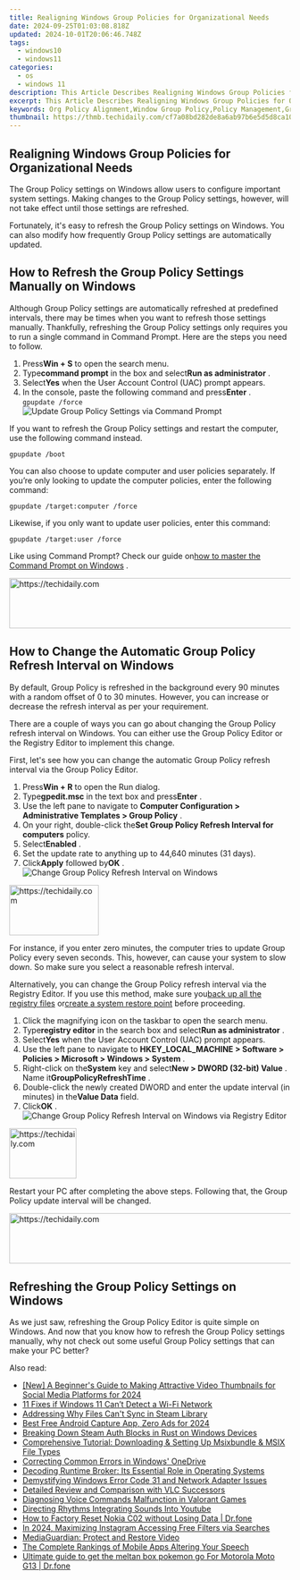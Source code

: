 ```yaml
---
title: Realigning Windows Group Policies for Organizational Needs
date: 2024-09-25T01:03:08.818Z
updated: 2024-10-01T20:06:46.748Z
tags:
  - windows10
  - windows11
categories:
  - os
  - windows 11
description: This Article Describes Realigning Windows Group Policies for Organizational Needs
excerpt: This Article Describes Realigning Windows Group Policies for Organizational Needs
keywords: Org Policy Alignment,Window Group Policy,Policy Management,Group Policy Realignment,IT Governance Strategy,Windows Settings Optimization,Organizational Policy Controls
thumbnail: https://thmb.techidaily.com/cf7a08bd282de8a6ab97b6e5d5d8ca10a7266e7f855e68e8c2f62606a22410cc.jpeg
---
```


## Realigning Windows Group Policies for Organizational Needs

 The Group Policy settings on Windows allow users to configure important system settings. Making changes to the Group Policy settings, however, will not take effect until those settings are refreshed.

 Fortunately, it's easy to refresh the Group Policy settings on Windows. You can also modify how frequently Group Policy settings are automatically updated.

## How to Refresh the Group Policy Settings Manually on Windows

 Although Group Policy settings are automatically refreshed at predefined intervals, there may be times when you want to refresh those settings manually. Thankfully, refreshing the Group Policy settings only requires you to run a single command in Command Prompt. Here are the steps you need to follow.

1. Press**Win + S** to open the search menu.
2. Type**command prompt** in the box and select**Run as administrator** .
3. Select**Yes** when the User Account Control (UAC) prompt appears.
4. In the console, paste the following command and press**Enter** .  
`gpupdate /force`  
![Update Group Policy Settings via Command Prompt](https://static1.makeuseofimages.com/wordpress/wp-content/uploads/2022/10/Update-Group-Policy-Settings-via-Command-Prompt.jpg)

 If you want to refresh the Group Policy settings and restart the computer, use the following command instead.

`gpupdate /boot`

 You can also choose to update computer and user policies separately. If you’re only looking to update the computer policies, enter the following command:

`gpupdate /target:computer /force`

 Likewise, if you only want to update user policies, enter this command:

`gpupdate /target:user /force`

 Like using Command Prompt? Check our guide on[how to master the Command Prompt on Windows](https://www.makeuseof.com/tag/windows-10-command-prompt-tips/) .

<!-- affiliate ads begin -->
<a href="https://aligracehair.sjv.io/c/5597632/1918666/19272" target="_top" id="1918666">
  <img src="//a.impactradius-go.com/display-ad/19272-1918666" border="0" alt="https://techidaily.com" width="728" height="90"/>
</a>
<img height="0" width="0" src="https://aligracehair.sjv.io/i/5597632/1918666/19272" style="position:absolute;visibility:hidden;" border="0" />
<!-- affiliate ads end -->

## How to Change the Automatic Group Policy Refresh Interval on Windows

 By default, Group Policy is refreshed in the background every 90 minutes with a random offset of 0 to 30 minutes. However, you can increase or decrease the refresh interval as per your requirement.

 There are a couple of ways you can go about changing the Group Policy refresh interval on Windows. You can either use the Group Policy Editor or the Registry Editor to implement this change.

 First, let's see how you can change the automatic Group Policy refresh interval via the Group Policy Editor.

1. Press**Win + R** to open the Run dialog.
2. Type**gpedit.msc** in the text box and press**Enter** .
3. Use the left pane to navigate to **Computer Configuration > Administrative Templates > Group Policy** .
4. On your right, double-click the**Set Group Policy Refresh Interval for computers** policy.
5. Select**Enabled** .
6. Set the update rate to anything up to 44,640 minutes (31 days).
7. Click**Apply** followed by**OK** .  
![Change Group Policy Refresh Interval on Windows](https://static1.makeuseofimages.com/wordpress/wp-content/uploads/2022/10/Change-Group-Policy-Refresh-Interval-on-Windows.jpg)

<!-- affiliate ads begin -->
<a href="https://aligracehair.sjv.io/c/5597632/2135410/19272" target="_top" id="2135410">
  <img src="//a.impactradius-go.com/display-ad/19272-2135410" border="0" alt="https://techidaily.com" width="160" height="90"/>
</a>
<img height="0" width="0" src="https://aligracehair.sjv.io/i/5597632/2135410/19272" style="position:absolute;visibility:hidden;" border="0" />
<!-- affiliate ads end -->

 For instance, if you enter zero minutes, the computer tries to update Group Policy every seven seconds. This, however, can cause your system to slow down. So make sure you select a reasonable refresh interval.

 Alternatively, you can change the Group Policy refresh interval via the Registry Editor. If you use this method, make sure you[back up all the registry files](https://www.makeuseof.com/tag/backup-restore-windows-registry/) or[create a system restore point](https://www.makeuseof.com/windows-create-restore-point-command-prompt-powershell/) before proceeding.

1. Click the magnifying icon on the taskbar to open the search menu.
2. Type**registry editor** in the search box and select**Run as administrator** .
3. Select**Yes** when the User Account Control (UAC) prompt appears.
4. Use the left pane to navigate to **HKEY\_LOCAL\_MACHINE > Software > Policies > Microsoft > Windows > System** .
5. Right-click on the**System** key and select**New > DWORD (32-bit) Value** . Name it**GroupPolicyRefreshTime** .
6. Double-click the newly created DWORD and enter the update interval (in minutes) in the**Value Data** field.
7. Click**OK** .  
![Change Group Policy Refresh Interval on Windows via Registry Editor](https://static1.makeuseofimages.com/wordpress/wp-content/uploads/2022/10/Change-Group-Policy-Refresh-Interval-on-Windows-via-Registry-Editor.jpg)

<!-- affiliate ads begin -->
<a href="https://aligracehair.sjv.io/c/5597632/2135408/19272" target="_top" id="2135408">
  <img src="//a.impactradius-go.com/display-ad/19272-2135408" border="0" alt="https://techidaily.com" width="120" height="90"/>
</a>
<img height="0" width="0" src="https://aligracehair.sjv.io/i/5597632/2135408/19272" style="position:absolute;visibility:hidden;" border="0" />
<!-- affiliate ads end -->

 Restart your PC after completing the above steps. Following that, the Group Policy update interval will be changed.

<!-- affiliate ads begin -->
<a href="https://appsumo.8odi.net/c/5597632/2037335/7443" target="_top" id="2037335">
  <img src="//a.impactradius-go.com/display-ad/7443-2037335" border="0" alt="https://techidaily.com" width="728" height="90"/>
</a>
<img height="0" width="0" src="https://appsumo.8odi.net/i/5597632/2037335/7443" style="position:absolute;visibility:hidden;" border="0" />
<!-- affiliate ads end -->

## Refreshing the Group Policy Settings on Windows

 As we just saw, refreshing the Group Policy Editor is quite simple on Windows. And now that you know how to refresh the Group Policy settings manually, why not check out some useful Group Policy settings that can make your PC better?

<ins class="adsbygoogle"
     style="display:block"
     data-ad-format="autorelaxed"
     data-ad-client="ca-pub-7571918770474297"
     data-ad-slot="1223367746"></ins>

<ins class="adsbygoogle"
     style="display:block"
     data-ad-client="ca-pub-7571918770474297"
     data-ad-slot="8358498916"
     data-ad-format="auto"
     data-full-width-responsive="true"></ins>

<span class="atpl-alsoreadstyle">Also read:</span>
<div><ul>
<li><a href="https://facebook-video-share.techidaily.com/new-a-beginners-guide-to-making-attractive-video-thumbnails-for-social-media-platforms-for-2024/"><u>[New] A Beginner's Guide to Making Attractive Video Thumbnails for Social Media Platforms for 2024</u></a></li>
<li><a href="https://windows11.techidaily.com/11-fixes-if-windows-11-cant-detect-a-wi-fi-network/"><u>11 Fixes if Windows 11 Can’t Detect a Wi-Fi Network</u></a></li>
<li><a href="https://windows11.techidaily.com/addressing-why-files-cant-sync-in-steam-library/"><u>Addressing Why Files Can't Sync in Steam Library</u></a></li>
<li><a href="https://video-capture.techidaily.com/best-free-android-capture-app-zero-ads-for-2024/"><u>Best Free Android Capture App, Zero Ads for 2024</u></a></li>
<li><a href="https://windows11.techidaily.com/breaking-down-steam-auth-blocks-in-rust-on-windows-devices/"><u>Breaking Down Steam Auth Blocks in Rust on Windows Devices</u></a></li>
<li><a href="https://windows11.techidaily.com/comprehensive-tutorial-downloading-and-setting-up-msixbundle-and-msix-file-types/"><u>Comprehensive Tutorial: Downloading & Setting Up Msixbundle & MSIX File Types</u></a></li>
<li><a href="https://windows11.techidaily.com/correcting-common-errors-in-windows-onedrive/"><u>Correcting Common Errors in Windows' OneDrive</u></a></li>
<li><a href="https://windows11.techidaily.com/decoding-runtime-broker-its-essential-role-in-operating-systems/"><u>Decoding Runtime Broker: Its Essential Role in Operating Systems</u></a></li>
<li><a href="https://windows11.techidaily.com/demystifying-windows-error-code-31-and-network-adapter-issues/"><u>Demystifying Windows Error Code 31 and Network Adapter Issues</u></a></li>
<li><a href="https://fox-boxes.techidaily.com/detailed-review-and-comparison-with-vlc-successors/"><u>Detailed Review and Comparison with VLC Successors</u></a></li>
<li><a href="https://windows11.techidaily.com/diagnosing-voice-commands-malfunction-in-valorant-games/"><u>Diagnosing Voice Commands Malfunction in Valorant Games</u></a></li>
<li><a href="https://youtube-webster.techidaily.com/ting-rhythms-integrating-sounds-into-youtube/"><u>Directing Rhythms Integrating Sounds Into Youtube</u></a></li>
<li><a href="https://techidaily.com/how-to-factory-reset-nokia-c02-without-losing-data-drfone-by-drfone-reset-android-reset-android/"><u>How to Factory Reset Nokia C02 without Losing Data | Dr.fone</u></a></li>
<li><a href="https://instagram-video-files.techidaily.com/in-2024-maximizing-instagram-accessing-free-filters-via-searches/"><u>In 2024, Maximizing Instagram Accessing Free Filters via Searches</u></a></li>
<li><a href="https://data-wizards.techidaily.com/mediaguardian-protect-and-restore-video/"><u>MediaGuardian: Protect and Restore Video</u></a></li>
<li><a href="https://visual-screen-recording.techidaily.com/the-complete-rankings-of-mobile-apps-altering-your-speech/"><u>The Complete Rankings of Mobile Apps Altering Your Speech</u></a></li>
<li><a href="https://android-pokemon-go.techidaily.com/ultimate-guide-to-get-the-meltan-box-pokemon-go-for-motorola-moto-g13-drfone-by-drfone-virtual-android/"><u>Ultimate guide to get the meltan box pokemon go For Motorola Moto G13 | Dr.fone</u></a></li>
</ul></div>

